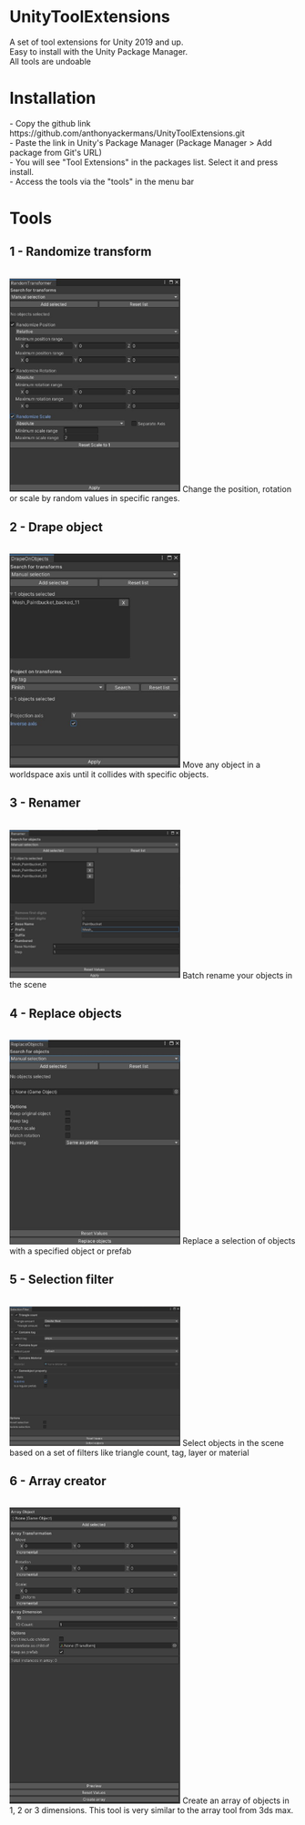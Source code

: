 # UnityToolExtensions
A set of tool extensions for Unity 2019 and up.<br>
Easy to install with the Unity Package Manager.<br>
All tools are undoable

<H1>Installation</H1>
- Copy the github link https://github.com/anthonyackermans/UnityToolExtensions.git <br>
- Paste the link in Unity's Package Manager (Package Manager > Add package from Git's URL)<br>
- You will see "Tool Extensions" in the packages list. Select it and press install.<br>
- Access the tools via the "tools" in the menu bar

<H1>Tools</H1>
<H2>1 - Randomize transform</H2><br>
<img src=".images/randomtransform_screenshot.jpg" width="300"></img>
Change the position, rotation or scale by random values in specific ranges.<br>

<H2>2 - Drape object</H2><br>
<img src=".images/drapeobjects_screenshot.jpg" width="300"></img>
Move any object in a worldspace axis until it collides with specific objects. <br>

<H2>3 - Renamer</H2><br>
<img src=".images/renamer_screenshot.jpg" width="300"></img>
Batch rename your objects in the scene<br>

<H2>4 - Replace objects</H2><br>
<img src=".images/replaceobjects_screenshot.jpg" width="300"></img>
Replace a selection of objects with a specified object or prefab<br>

<H2>5 - Selection filter</H2><br>
<img src=".images/Selectionfilter_screenshot.jpg" width="300"></img>
Select objects in the scene based on a set of filters like triangle count, tag, layer or material<br>

<H2>6 - Array creator</H2><br>
<img src=".images/arrayCreator_screenshot.jpg" width="300"></img>
Create an array of objects in 1, 2 or 3 dimensions. This tool is very similar to the array tool from 3ds max.<br>
